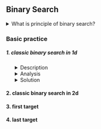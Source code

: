 ## Binary Search

<details>
<summary>What is principle of binary search?</summary>
    <ul>
        <li>Search space decreases over time;</li>
        <li>target (if existed) cannot be ruled out accidentally, when narrowing down search range. </li>
    </ul> 
</details>

### Basic practice

##### 1. classic binary search in 1d
<ul>
<details>
<summary>Description</summary>
    <ul>
        <li>c</li>
        <li>a</li>
        <li>r</li>
        <li>t</li>
        <li></li>
    </ul> 
</details>

<details>
<summary>Analysis</summary>
    <ul>
        <li>tc</li>
        <li>sc</li>
    </ul> 
</details>

<details>
<summary>Solution</summary>

```java
public class Solution {
  public int binarySearch(int[] array, int target) {
    if (array == null || array.length == 0 || target < array[0] || target > array[array.length - 1]) {
      return -1;
    }
    int lo = 0;
    int hi = array.length - 1;
    while (lo < hi - 1) {
      int mid = lo + (hi - lo) / 2;
      if (target <= array[mid]) {
        hi = mid;
      } else {
        lo = mid;
      }
    }
    if (array[lo] == target) {
      return lo;
    } else if (array[hi] == target) {
      return hi;
    }
    return -1;
  }
}
```

</details>

</ul>

#### 2. classic binary search in 2d


#### 3. first target 


#### 4. last target